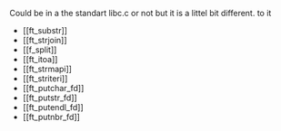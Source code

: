 Could be in a the standart libc.c or not but it is a littel bit different. to it 
- [[ft_substr]]
- [[ft_strjoin]]
- [[f_split]]
- [[ft_itoa]]
- [[ft_strmapi]]
- [[ft_striteri]]
- [[ft_putchar_fd]]
- [[ft_putstr_fd]]
- [[ft_putendl_fd]]
- [[ft_putnbr_fd]]